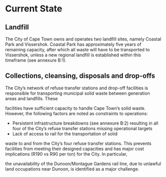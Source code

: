 # Current State

## Landfill

The City of Cape Town owns and operates two landfill sites, namely Coastal Park and Vissershok. Coastal Park has approximately five years of remaining capacity, after which all waste will have to be transported to Vissershok, unless a new regional landfill is established within this timeframe (see annexure B:1).

## Collections, cleansing, disposals and drop-offs

The City’s network of refuse transfer stations and drop-off facilities is responsible for transporting municipal solid waste between generation areas and landfills. These

facilities have sufficient capacity to handle Cape Town’s solid waste. However, the following factors are noted as constraints to operations:

* Persistent infrastructure breakdowns (see annexure B:2) resulting in all four of the City’s refuse transfer stations missing operational targets
* &#x20;Lack of access to rail for the transportation of solid

waste to and from the City’s four refuse transfer stations. This prevents facilities from meeting their designed capacities and has major cost implications (R190 vs R90 per ton) for the City. In particular,

the unavailability of the Dunoon/Montague Gardens rail line, due to unlawful land occupations near Dunoon, is identified as a major challenge.
